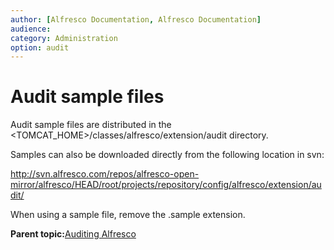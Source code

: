 ```yaml
---
author: [Alfresco Documentation, Alfresco Documentation]
audience: 
category: Administration
option: audit
---
```


# Audit sample files

Audit sample files are distributed in the <TOMCAT\_HOME\>/classes/alfresco/extension/audit directory.

Samples can also be downloaded directly from the following location in svn:

http://svn.alfresco.com/repos/alfresco-open-mirror/alfresco/HEAD/root/projects/repository/config/alfresco/extension/audit/

When using a sample file, remove the .sample extension.

**Parent topic:**[Auditing Alfresco](../concepts/audit-intro.md)

